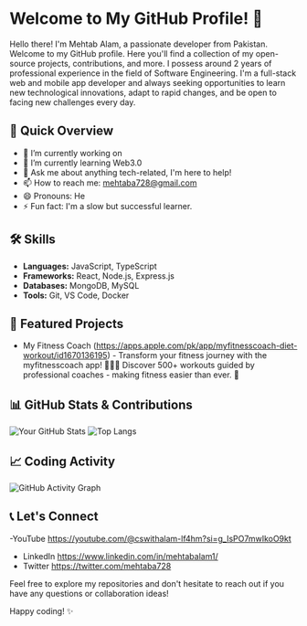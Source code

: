# Welcome to My GitHub Profile! 👋

Hello there! I'm Mehtab Alam, a passionate developer from Pakistan. Welcome to my GitHub profile. Here you'll find a collection of my open-source projects, contributions, and more.
I possess around 2 years of professional experience in the field of Software Engineering. I'm a full-stack web and mobile app developer and always seeking opportunities to learn new technological innovations, adapt to rapid changes, and be open to facing new challenges every day.

## 🚀 Quick Overview

- 🔭 I’m currently working on 
- 🌱 I’m currently learning Web3.0
- 💬 Ask me about anything tech-related, I'm here to help!
- 📫 How to reach me: mehtaba728@gmail.com
- 😄 Pronouns: He
- ⚡ Fun fact: I'm a slow but successful learner.

## 🛠️ Skills

- **Languages:** JavaScript, TypeScript
- **Frameworks:** React, Node.js, Express.js
- **Databases:** MongoDB, MySQL
- **Tools:** Git, VS Code, Docker

## 🌟 Featured Projects

- My Fitness Coach (https://apps.apple.com/pk/app/myfitnesscoach-diet-workout/id1670136195) - Transform your fitness journey with the myfitnesscoach app! 🏋️‍♀️💪 Discover 500+ workouts guided by professional coaches - making fitness easier than ever. 📲

## 📊 GitHub Stats & Contributions

![Your GitHub Stats](https://github-readme-stats.vercel.app/api?username=alammehtab&show_icons=true&theme=radical)
![Top Langs](https://github-readme-stats.vercel.app/api/top-langs/?username=alammehtab&layout=compact&theme=radical)

## 📈 Coding Activity

![GitHub Activity Graph](https://activity-graph.herokuapp.com/graph?username=yourusername&bg_color=1F222E&color=F8D866&line=F85D7F&point=FFFFFF&hide_border=true)

## 📞 Let's Connect

-YouTube https://youtube.com/@cswithalam-lf4hm?si=g_IsPO7mwIkoO9kt
- LinkedIn https://www.linkedin.com/in/mehtabalam1/
- Twitter https://twitter.com/mehtaba728

Feel free to explore my repositories and don't hesitate to reach out if you have any questions or collaboration ideas!

Happy coding! ✨

